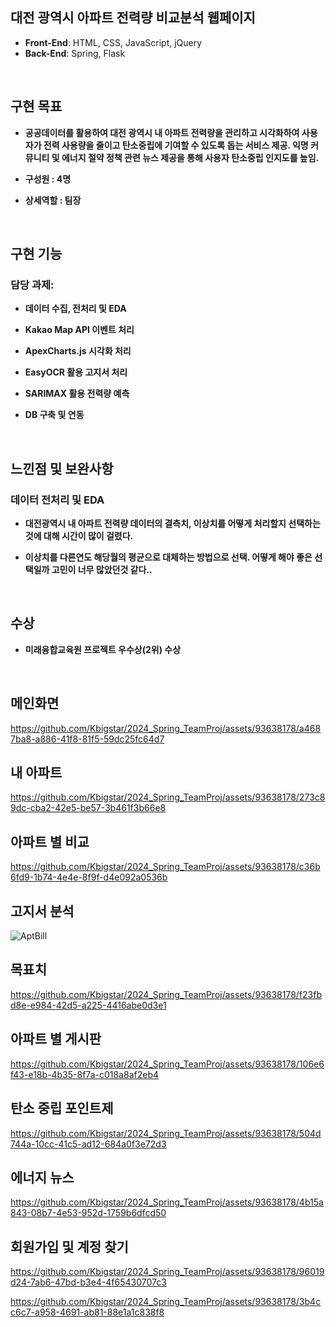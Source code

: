 ## 대전 광역시 아파트 전력량 비교분석 웹페이지

- **Front-End**: HTML, CSS, JavaScript, jQuery
- **Back-End**: Spring, Flask

<br>

## 구현 목표
 - **공공데이터를 활용하여 대전 광역시 내 아파트 전력량을 관리하고 시각화하여
사용자가 전력 사용량을 줄이고 탄소중립에 기여할 수 있도록 돕는 서비스 제공. 익명 커뮤니티 및 에너지 절약 정책 관련 뉴스 제공을 통해 사용자 탄소중립
인지도를 높임.**

 - **구성원 : 4명**
 - **상세역할 : 팀장**

<br>

## 구현 기능
### 담당 과제: 
- **데이터 수집, 전처리 및 EDA**
- **Kakao Map API 이벤트 처리**
- **ApexCharts.js 시각화 처리**
- **EasyOCR 활용 고지서 처리**
- **SARIMAX 활용 전력량 예측**
- **DB 구축 및 연동**

  <br>

## 느낀점 및 보완사항
### 데이터 전처리 및 EDA
- **대전광역시 내 아파트 전력량 데이터의 결측치, 이상치를 어떻게 처리할지 선택하는 것에 대해 시간이 많이 걸렸다.**
- **이상치를 다른연도 해당월의 평균으로 대체하는 방법으로 선택. 어떻게 해야 좋은 선택일까 고민이 너무 많았던것 같다..**

  <br>


## 수상
- **미래융합교육원 프로젝트 우수상(2위) 수상**

  <br>


## 메인화면
https://github.com/Kbigstar/2024_Spring_TeamProj/assets/93638178/a4687ba8-a886-41f8-81f5-59dc25fc64d7

## 내 아파트
https://github.com/Kbigstar/2024_Spring_TeamProj/assets/93638178/273c89dc-cba2-42e5-be57-3b461f3b66e8

## 아파트 별 비교
https://github.com/Kbigstar/2024_Spring_TeamProj/assets/93638178/c36b6fd9-1b74-4e4e-8f9f-d4e092a0536b

## 고지서 분석
![AptBill](https://github.com/Kbigstar/2024_Spring_TeamProj/assets/93638178/cdb180ee-001f-470c-abec-a475606fdf47)

## 목표치
https://github.com/Kbigstar/2024_Spring_TeamProj/assets/93638178/f23fbd8e-e984-42d5-a225-4416abe0d3e1

## 아파트 별 게시판
https://github.com/Kbigstar/2024_Spring_TeamProj/assets/93638178/106e6f43-e18b-4b35-8f7a-c018a8af2eb4

## 탄소 중립 포인트제
https://github.com/Kbigstar/2024_Spring_TeamProj/assets/93638178/504d744a-10cc-41c5-ad12-684a0f3e72d3

## 에너지 뉴스
https://github.com/Kbigstar/2024_Spring_TeamProj/assets/93638178/4b15a843-08b7-4e53-952d-1759b6dfcd50

## 회원가입 및 계정 찾기
https://github.com/Kbigstar/2024_Spring_TeamProj/assets/93638178/96019d24-7ab6-47bd-b3e4-4f65430707c3

https://github.com/Kbigstar/2024_Spring_TeamProj/assets/93638178/3b4cc6c7-a958-4691-ab81-88e1a1c838f8














